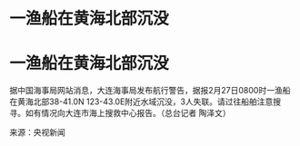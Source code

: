 # 一渔船在黄海北部沉没

# 一渔船在黄海北部沉没

据中国海事局网站消息，大连海事局发布航行警告，据报2月27日0800时一渔船在黄海北部38-41.0N
123-43.0E附近水域沉没，3人失联。请过往船舶注意搜寻。如有情况向大连市海上搜救中心报告。（总台记者 陶泽文）

来源：央视新闻

